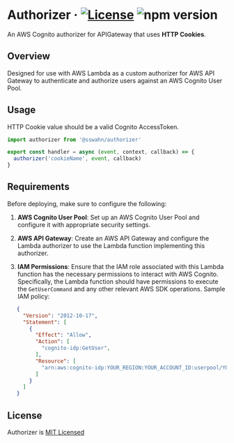 # Authorizer · [![License](https://img.shields.io/badge/License-MIT-blue.svg)](https://github.com/sswahn/authorizer/blob/main/LICENSE) ![npm version](https://img.shields.io/npm/v/@sswahn/authorizer)
An AWS Cognito authorizer for APIGateway that uses **HTTP Cookies**.

## Overview

Designed for use with AWS Lambda as a custom authorizer for AWS API Gateway to authenticate and authorize users against an AWS Cognito User Pool.

## Usage  

HTTP Cookie value should be a valid Cognito AccessToken.

```javascript
import authorizer from '@sswahn/authorizer'

export const handler = async (event, context, callback) => {
  authorizer('cookieName', event, callback)
}
```

## Requirements

Before deploying, make sure to configure the following:

1. **AWS Cognito User Pool**: Set up an AWS Cognito User Pool and configure it with appropriate security settings.

2. **AWS API Gateway**: Create an AWS API Gateway and configure the Lambda authorizer to use the Lambda function implementing this authorizer.

3. **IAM Permissions**: Ensure that the IAM role associated with this Lambda function has the necessary permissions to interact with AWS Cognito. Specifically, the Lambda function should have permissions to execute the `GetUserCommand` and any other relevant AWS SDK operations. Sample IAM policy:

```json
   {
     "Version": "2012-10-17",
     "Statement": [
       {
         "Effect": "Allow",
         "Action": [
           "cognito-idp:GetUser",
         ],
         "Resource": [
           "arn:aws:cognito-idp:YOUR_REGION:YOUR_ACCOUNT_ID:userpool/YOUR_USER_POOL_ID"
         ]
       }
     ]
   }
```  

## License
Authorizer is [MIT Licensed](https://github.com/sswahn/authorizer/blob/main/LICENSE)
